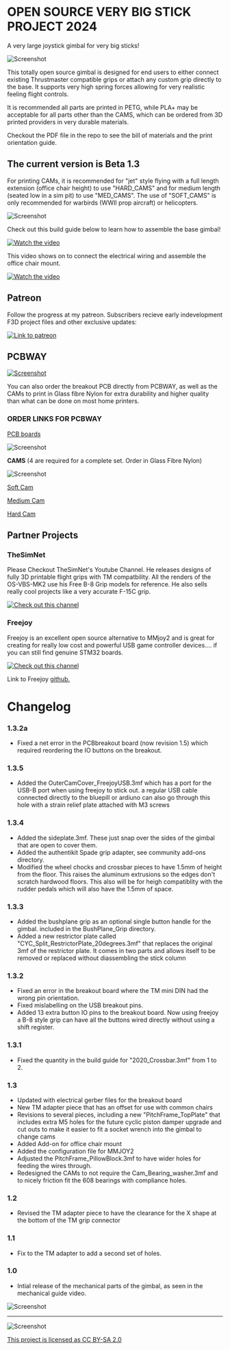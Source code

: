 # OPEN SOURCE VERY BIG STICK PROJECT 2024
A very large joystick gimbal for very big sticks!

![Screenshot](images/OSVBS_timelapse.gif)

This totally open source gimbal is designed for end users to either connect existing Thrustmaster compatible grips or attach any custom grip directly to the base. It supports very high spring forces allowing for very realistic feeling flight controls.

It is recommended all parts are printed in PETG, while PLA+ may be acceptable for all parts other than the CAMS, which can be ordered from 3D printed providers in very durable materials.

Checkout the PDF file in the repo to see the bill of materials and the print orientation guide. 

## The current version is Beta 1.3

For printing CAMs, it is recommended for "jet" style flying with a full length extension (office chair height) to use "HARD_CAMS" and for medium length (seated low in a sim pit) to use "MED_CAMS". The use of "SOFT_CAMS" is only recommended for warbirds (WWII prop aircraft) or helicopters.

![Screenshot](images/camoptions.png)

Check out this build guide below to learn how to assemble the base gimbal!

[![Watch the video](images/thumbnail.png)](https://www.youtube.com/watch?v=IdYbF5dOYag)

This video shows on to connect the electrical wiring and assemble the office chair mount.

[![Watch the video](images/thumbnail2.png)](https://youtu.be/jo0v6YuI9vU)

## Patreon
Follow the progress at my patreon. Subscribers recieve early indevelopment F3D project files and other exclusive updates:

[![Link to patreon](images/PatreonLogo.png)](https://www.patreon.com/RightRudderLeftStick)


## PCBWAY

[![Screenshot](images/PCBWAY.png)](https://pcbway.com/g/jks8J3)

You can also order the breakout PCB directly from PCBWAY, as well as the CAMs to print in Glass fibre Nylon for extra durability and higher quality than what can be done on most home printers.

### ORDER LINKS FOR PCBWAY
[PCB boards](https://www.pcbway.com/project/shareproject/Open_Source_Very_Large_Stick_Freejoy_MMjoy2_breakout_board_f66f472f.html)

![Screenshot](images/PCBBoards.png)

**CAMS** 
(4 are required for a complete set. Order in Glass Fibre Nylon)

![Screenshot](images/GFCams.png)

[Soft Cam](https://www.pcbway.com/project/shareproject/Open_Source_Very_Large_Stick_SOFT_CAM_c2835ecf.html)

[Medium Cam](https://www.pcbway.com/project/shareproject/Open_Source_Very_Large_Stick_MEDIUM_CAM_0f6965ab.html)

[Hard Cam](https://www.pcbway.com/project/shareproject/Open_Source_Very_Large_Stick_HARD_CAM_c53480e9.html)

## Partner Projects

### TheSimNet

Please Checkout TheSimNet's Youtube Channel. He releases designs of fully 3D printable flight grips with TM compatbility. All the renders of the OS-VBS-MK2 use his Free B-8 Grip models for reference. He also sells really cool projects like a very accurate F-15C grip. 

[![Check out this channel](images/TheSimNetBanner.PNG)](https://youtu.be/-zjJm-5tHko)

### Freejoy

Freejoy is an excellent open source alternative to MMjoy2 and is great for creating for really low cost and powerful USB game controller devices.... if you can still find genuine STM32 boards. 

[![Check out this channel](images/Freejoymain.png)](https://github.com/FreeJoy-Team/FreeJoy)

Link to Freejoy [github.](https://github.com/FreeJoy-Team/FreeJoy)

# Changelog

### 1.3.2a

- Fixed a net error in the PCBbreakout board (now revision 1.5) which required reordering the IO buttons on the breakout.

### 1.3.5
- Added the OuterCamCover_FreejoyUSB.3mf which has a port for the USB-B port when using freejoy to stick out. a regular USB cable connected directly to the bluepill or ardiuno can also go through this hole with a strain relief plate attached with M3 screws

### 1.3.4
- Added the sideplate.3mf. These just snap over the sides of the gimbal that are open to cover them.
- Added the authentikit Spade grip adapter, see community add-ons directory.
- Modified the wheel chocks and crossbar pieces to have 1.5mm of height from the floor. This raises the aluminum extrusions so the edges don't scratch hardwood floors. This also will be for heigh compatiblity with the rudder pedals which will also have the 1.5mm of space.

### 1.3.3
- Added the bushplane grip as an optional single button handle for the gimbal. included in the BushPlane_Grip directory.
- Added a new restrictor plate called "CYC_Split_RestrictorPlate_20degrees.3mf" that replaces the original 3mf of the restrictor plate. It comes in two parts and allows itself to be removed or replaced without diassembling the stick column

### 1.3.2

- Fixed an error in the breakout board where the TM mini DIN had the wrong pin orientation. 
- Fixed mislabelling on the USB breakout pins.
- Added 13 extra button IO pins to the breakout board. Now using freejoy a B-8 style grip can have all the buttons wired directly without using a shift register.

### 1.3.1

- Fixed the quantity in the build guide for "2020_Crossbar.3mf" from 1 to 2.

### 1.3

- Updated with electrical gerber files for the breakout board
- New TM adapter piece that has an offset for use with common chairs
- Revisions to several pieces, including a new "PitchFrame_TopPlate" that includes extra M5 holes for the future cyclic piston damper upgrade and cut outs to make it easier to fit a socket wrench into the gimbal to change cams
- Added Add-on for office chair mount
- Added the configuration file for MMJOY2
- Adjusted the PitchFrame_PillowBlock.3mf to have wider holes for feeding the wires through.
- Redesigned the CAMs to not require the Cam_Bearing_washer.3mf and to nicely friction fit the 608 bearings with compliance holes.

### 1.2
- Revised the TM adapter piece to have the clearance for the X shape at the bottom of the TM grip connector

### 1.1

- Fix to the TM adapter to add a second set of holes.

### 1.0

- Intial release of the mechanical parts of the gimbal, as seen in the mechanical guide video.

![Screenshot](images/HeaderImage.PNG)

---

![Screenshot](images/by-sa.png)

[This project is licensed as CC BY-SA 2.0](https://creativecommons.org/licenses/by-sa/2.0/)
